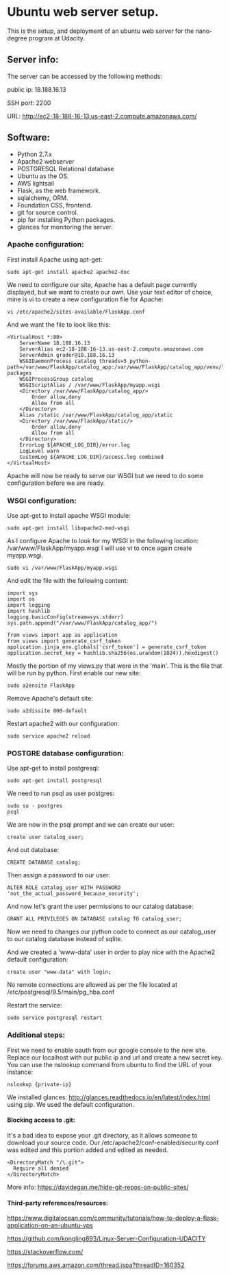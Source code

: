 # Ubuntu web server setup.
This is the setup, and deployment of an ubuntu web server for the nano-degree program at Udacity.

## Server info:
The server can be accessed by the following methods: 

public ip: 18.188.16.13

SSH port: 2200

URL: http://ec2-18-188-16-13.us-east-2.compute.amazonaws.com/

## Software:
  - Python 2.7.x
  - Apache2 webserver
  - POSTGRESQL Relational database
  - Ubuntu as the OS.
  - AWS lightsail
  - Flask, as the web framework.
  - sqlalchemy, ORM.
  - Foundation CSS, frontend.
  - git for source control.
  - pip for installing Python packages.
  - glances for monitoring the server.
  
### Apache configuration:
First install Apache using apt-get:
```
sudo apt-get install apache2 apache2-doc
```
We need to configure our site, Apache has a default page currently displayed, but we want to create our own. Use your text editor of choice, mine is vi to create a new configuration file for Apache:
```
vi /etc/apache2/sites-available/FlaskApp.conf 
```
And we want the file to look like this:
```
<VirtualHost *:80>
	ServerName 18.188.16.13
	ServerAlias ec2-18-188-16-13.us-east-2.compute.amazonaws.com
	ServerAdmin grader@18.188.16.13
	WSGIDaemonProcess catalog threads=5 python-path=/var/www/FlaskApp/catalog_app:/var/www/FlaskApp/catalog_app/venv/lib/python2.7/site-packages
	WSGIProcessGroup catalog
	WSGIScriptAlias / /var/www/FlaskApp/myapp.wsgi
	<Directory /var/www/FlaskApp/catalog_app/>
		Order allow,deny
		Allow from all
	</Directory>
	Alias /static /var/www/FlaskApp/catalog_app/static
	<Directory /var/www/FlaskApp/static/>
		Order allow,deny
		Allow from all
	</Directory>
	ErrorLog ${APACHE_LOG_DIR}/error.log
	LogLevel warn
	CustomLog ${APACHE_LOG_DIR}/access.log combined
</VirtualHost>
```
Apache will now be ready to serve our WSGI but we need to do some configuration before we are ready.

### WSGI configuration:
Use apt-get to install apache WSGI module:
```
sudo apt-get install libapache2-mod-wsgi
```
As I configure Apache to look for my WSGI in the following location: /var/www/FlaskApp/myapp.wsgi I will use vi to once again create myapp.wsgi.

```
sudo vi /var/www/FlaskApp/myapp.wsgi
```
And edit the file with the following content:
```#!/usr/bin/python
import sys
import os
import logging
import hashlib
logging.basicConfig(stream=sys.stderr)
sys.path.append("/var/www/FlaskApp/catalog_app/")

from views import app as application
from views import generate_csrf_token
application.jinja_env.globals['csrf_token'] = generate_csrf_token
application.secret_key = hashlib.sha256(os.urandom(1024)).hexdigest()
```
Mostly the portion of my views.py that were in the 'main'. This is the file that will be run by python.
First enable our new site:
```
sudo a2ensite FlaskApp
```
Remove Apache's default site:
```
sudo a2dissite 000-default
```
Restart apache2 with our configuration:
```
sudo service apache2 reload
```

### POSTGRE database configuration:
Use apt-get to install postgresql:
```
sudo apt-get install postgresql
```
We need to run psql as user postgres:
```
sudo su - postgres
psql
```
We are now in the psql prompt and we can create our user:
```
create user catalog_user;
```
And out database:
```
CREATE DATABASE catalog;
```
Then assign a password to our user:
```
ALTER ROLE catalog_user WITH PASSWORD 'not_the_actual_password_because_security';
```
And now let's grant the user permissions to our catalog database:
```
GRANT ALL PRIVILEGES ON DATABASE catalog TO catalog_user;
```
Now we need to changes our python code to connect as our catalog_user to our catalog database instead of sqlite.

And we created a 'www-data' user in order to play nice with the Apache2 default configuration:
```
create user "www-data" with login;
```

No remote connections are allowed as per the file located at /etc/postgresql/9.5/main/pg_hba.conf 

Restart the service:
```
sudo service postgresql restart
```

### Additional steps:
  First we need to enable oauth from our google console to the new site. Replace our localhost with our public ip and url and create a new secret key.
  You can use the nslookup command from ubuntu to find the URL of your instance:
  ```
  nslookup {private-ip}
  ```
  We installed glances: http://glances.readthedocs.io/en/latest/index.html using pip.  We used the default configuration.
  
#### Blocking access to .git:
It's a bad idea to expose your .git directory, as it allows someone to download your source code.
Our /etc/apache2/conf-enabled/security.conf was edited and this portion added and edited as needed.
  ```
  <DirectoryMatch "/\.git">
    Require all denied
  </DirectoryMatch>
  ```
  
  More info: https://davidegan.me/hide-git-repos-on-public-sites/
  

#### Third-party references/resources:
https://www.digitalocean.com/community/tutorials/how-to-deploy-a-flask-application-on-an-ubuntu-vps

https://github.com/kongling893/Linux-Server-Configuration-UDACITY

https://stackoverflow.com/

https://forums.aws.amazon.com/thread.jspa?threadID=160352

